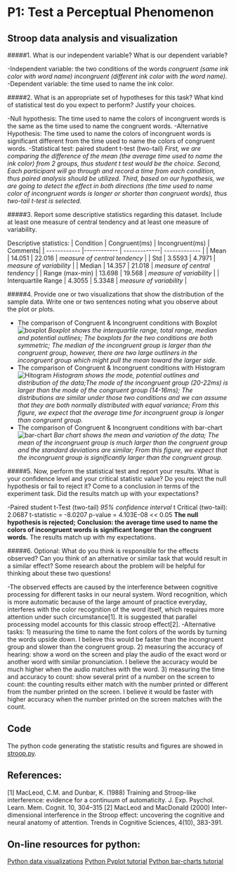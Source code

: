 # P1: Test a Perceptual Phenomenon

## Stroop data analysis and visualization

#####1. What is our independent variable? What is our dependent variable?

  -Independent variable: the two conditions of the words
   *congruent (same ink color with word name)*
   *incongruent (different ink color with the word name).*
  -Dependent variable: the time used to name the ink color.

#####2. What is an appropriate set of hypotheses for this task? What kind of statistical test do you expect to perform? Justify your choices.

  -Null hypothesis: The time used to name the colors of incongruent words is the same as the time used to name the congruent words.
  -Alternative Hypothesis: The time used to name the colors of incongruent words is significant different from the time used to name the colors of congruent words.
  -Statistical test: paired student t-test (two-tail)
  *First, we are comparing the difference of the mean (the average time used to name the ink color) from 2 groups, thus student t test would be the choice.*
  *Second, Each participant will go through and record a time from each condition, thus paired analysis should be utilized.*
  *Third, based on our hypothesis, we are going to detect the effect in both directions (the time used to name color of incongruent words is longer or shorter than congruent words), thus two-tail t-test is selected.*

#####3. Report some descriptive statistics regarding this dataset. Include at least one measure of central tendency and at least one measure of variability.

Descriptive statistics:
| Condition | Congruent(ms) | Incongruent(ms) | Comments|
| ------------ |------------ | -------------| ------------- |
| Mean | 14.051 | 22.016 | *measure of central tendency* |
| Std  | 3.5593 | 4.7971 | *measure of variability* |
| Median | 14.357 | 21.018 | *measure of central tendency* |
| Range (max-min) | 13.698 | 19.568 | *measure of variability* |
| Interquartile Range | 4.3055 | 5.3348 | *measure of variability* |

#####4. Provide one or two visualizations that show the distribution of the sample data. Write one or two sentences noting what you observe about the plot or plots.

  - The comparison of Congruent & Incongruent conditions with Boxplot
  ![boxplot](https://github.com/super-penguin/Udacity_Data_Analyst/blob/new_upload/boxplot.png)
  *Boxplot shows the interquartile range, total range, median and potential outlines;  The boxplots for the two conditions are both symmetric; The median of the incongruent group is larger than the congruent group, however, there are two large outliners in the incongruent group which might pull the mean toward the larger side.*
  - The comparison of Congruent & Incongruent conditions with Histogram
  ![Hitogram](https://github.com/super-penguin/Udacity_Data_Analyst/blob/new_upload/histogram.png)
  *Histogram shows the mode, potential outlines and distribution of the data;The mode of the incongruent group (20-22ms) is larger than the mode of the congruent group (14-16ms); The distributions are similar under those two conditions and we can assume that they are both normally distributed with equal variance; From this figure, we expect that the average time for incongruent group is longer than congruent group.*
  - The comparison of Congruent & Incongruent conditions with bar-chart
  ![bar-chart](https://github.com/super-penguin/Udacity_Data_Analyst/blob/new_upload/bar_graph.png)
  *Bar chart shows the mean and variation of the data; The mean of the incongruent group is much larger than the congruent group and the standard deviations are similar; From this figure, we expect that the incongruent group is significantly larger than the congruent group.*

#####5. Now, perform the statistical test and report your results. What is your confidence level and your critical statistic value? Do you reject the null hypothesis or fail to reject it? Come to a conclusion in terms of the experiment task. Did the results match up with your expectations?

  -Paired student t-Test (two-tail)
  *95% confidence interval*
  t Critical (two-tail): 2.0687
  t-statistic = -8.0207
  p-value = 4.103E-08 << 0.05
  **The null hypothesis is rejected;**
  **Conclusion: the average time used to name the colors of incongruent words is significant longer than the congruent words.**
  The results match up with my expectations.

#####6. Optional: What do you think is responsible for the effects observed? Can you think of an alternative or similar task that would result in a similar effect? Some research about the problem will be helpful for thinking about these two questions!

  -The observed effects are caused by the interference between cognitive processing for different tasks in our neural system. Word recognition, which is more automatic because of the large amount of practice everyday, interferes with the color recognition of the word itself, which requires more attention under such circumstance[1]. It is suggested that parallel processing model accounts for this classic stroop effect[2].
  -Alternative tasks: 1) measuring the time to name the font colors of the words by turning the words upside down. I believe this would be faster than the incongruent group and slower than the congruent group.  2) measuring the accuracy of hearing: show a word on the screen and play the audio of the exact word or another word with similar pronunciation. I believe the accuracy would be much higher when the audio matches with the word.  3) measuring the time and accuracy to count: show several print of a number on the screen to count: the counting results either match with the number printed or different from the number printed on the screen. I believe it would be faster with higher accuracy when the number printed on the screen matches with the count.

## Code
The python code generating the statistic results and figures are showed in [stroop.py](https://github.com/super-penguin/Udacity_Data_Analyst/blob/new_upload/stroop.py).

## References:

[1] MacLeod, C.M. and Dunbar, K. (1988) Training and Stroop-like
interference: evidence for a continuum of automaticity. J. Exp. Psychol.
Learn. Mem. Cognit. 10, 304–315
[2] MacLeod and MacDonald (2000) Inter-dimensional interference in the Stroop effect: uncovering the cognitive and neural anatomy of attention. Trends in Cognitive Sciences, 4(10), 383-391.

## On-line resources for python:
[Python data visualizations](http://www.randalolson.com/2014/06/28/how-to-make-beautiful-data-visualizations-in-python-with-matplotlib/)
[Python Pyplot tutorial](http://matplotlib.org/users/pyplot_tutorial.html)
[Python bar-charts tutorial](https://plot.ly/python/bar-charts/)
